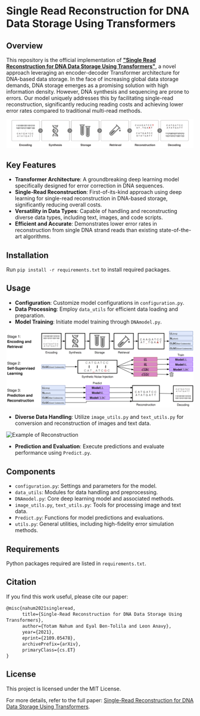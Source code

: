 # Single Read Reconstruction for DNA Data Storage Using Transformers

## Overview
This repository is the official implementation of [**"Single Read Reconstruction for DNA Data Storage Using Transformers"**](https://arxiv.org/abs/2109.05478v2), a novel approach leveraging an encoder-decoder Transformer architecture for DNA-based data storage. In the face of increasing global data storage demands, DNA storage emerges as a promising solution with high information density. However, DNA synthesis and sequencing are prone to errors. Our model uniquely addresses this by facilitating single-read reconstruction, significantly reducing reading costs and achieving lower error rates compared to traditional multi-read methods.

![Process Overview](images/pipeline.png)

## Key Features
- **Transformer Architecture**: A groundbreaking deep learning model specifically designed for error correction in DNA sequences.
- **Single-Read Reconstruction**: First-of-its-kind approach using deep learning for single-read reconstruction in DNA-based storage, significantly reducing overall costs.
- **Versatility in Data Types**: Capable of handling and reconstructing diverse data types, including text, images, and code scripts.
- **Efficient and Accurate**: Demonstrates lower error rates in reconstruction from single DNA strand reads than existing state-of-the-art algorithms.

## Installation
Run `pip install -r requirements.txt` to install required packages.

## Usage
- **Configuration**: Customize model configurations in `configuration.py`.
- **Data Processing**: Employ `data_utils` for efficient data loading and preparation.
- **Model Training**: Initiate model training through `DNAmodel.py`.

![Model Training and Prediction Flowchart](images/main.png)

- **Diverse Data Handling**: Utilize `image_utils.py` and `text_utils.py` for conversion and reconstruction of images and text data.

![Example of Reconstruction](images/eval.png)

- **Prediction and Evaluation**: Execute predictions and evaluate performance using `Predict.py`.

## Components
- `configuration.py`: Settings and parameters for the model.
- `data_utils`: Modules for data handling and preprocessing.
- `DNAmodel.py`: Core deep learning model and associated methods.
- `image_utils.py`, `text_utils.py`: Tools for processing image and text data.
- `Predict.py`: Functions for model predictions and evaluations.
- `utils.py`: General utilities, including high-fidelity error simulation methods.

## Requirements
Python packages required are listed in `requirements.txt`.

## Citation
If you find this work useful, please cite our paper:

```
@misc{nahum2021singleread,
      title={Single-Read Reconstruction for DNA Data Storage Using Transformers}, 
      author={Yotam Nahum and Eyal Ben-Tolila and Leon Anavy},
      year={2021},
      eprint={2109.05478},
      archivePrefix={arXiv},
      primaryClass={cs.ET}
}
```

## License
This project is licensed under the MIT License.

For more details, refer to the full paper: [Single-Read Reconstruction for DNA Data Storage Using Transformers](https://arxiv.org/abs/2109.05478v2).
